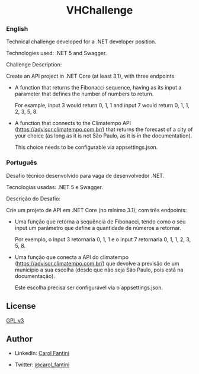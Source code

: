 <h1 align="center">VHChallenge</h1>

### English
Technical challenge developed for a .NET developer position.

Technologies used: .NET 5 and Swagger.

Challenge Description:

Create an API project in .NET Core (at least 3.1), with three endpoints:

  * A function that returns the Fibonacci sequence, having as its input a parameter that defines the number of numbers to return.

    For example, input 3 would return 0, 1, 1 and input 7 would return 0, 1, 1, 2, 3, 5, 8.
 
  * A function that connects to the Climatempo API (https://advisor.climatempo.com.br/) that returns the forecast of a city of your choice (as long as it is not São Paulo, as it is in the documentation).

    This choice needs to be configurable via appsettings.json.
  
### Português
Desafio técnico desenvolvido para vaga de desenvolvedor .NET.

Tecnologias usadas: .NET 5 e Swagger.

Descrição do Desafio:

Crie um projeto de API em .NET Core (no mínimo 3.1), com três endpoints:

  * Uma função que retorna a sequência de Fibonacci, tendo como o seu input um parâmetro que define a quantidade de números a retornar.

     Por exemplo, o input 3 retornaria 0, 1, 1 e o input 7 retornaria 0, 1, 1, 2, 3, 5, 8.
 
  * Uma função que conecta a API do climatempo (https://advisor.climatempo.com.br/) que devolve a previsão de um município a sua escolha (desde que não seja São Paulo, pois está na documentação).

    Este escolha precisa ser configurável via o appsettings.json.
  
  ## License
  [GPL v3](https://github.com/CarolFantini/VHChallenge/blob/main/LICENSE)
  
  ## Author
  - LinkedIn: [Carol Fantini](https://linkedin.com/in/carolfantini)
  
  - Twitter: [@carol_fantini](https://twitter.com/carol_fantini)
